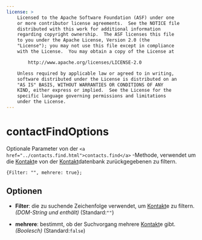 ```yaml
---
license: >
    Licensed to the Apache Software Foundation (ASF) under one
    or more contributor license agreements.  See the NOTICE file
    distributed with this work for additional information
    regarding copyright ownership.  The ASF licenses this file
    to you under the Apache License, Version 2.0 (the
    "License"); you may not use this file except in compliance
    with the License.  You may obtain a copy of the License at

        http://www.apache.org/licenses/LICENSE-2.0

    Unless required by applicable law or agreed to in writing,
    software distributed under the License is distributed on an
    "AS IS" BASIS, WITHOUT WARRANTIES OR CONDITIONS OF ANY
    KIND, either express or implied.  See the License for the
    specific language governing permissions and limitations
    under the License.
---
```


# contactFindOptions

Optionale Parameter von der `<a href="../contacts.find.html">contacts.find</a>` -Methode, verwendet um die <a href="../contacts.html"><a href="../Contact/contact.html">Kontakt</a>e</a> von der <a href="../Contact/contact.html">Kontakt</a>datenbank zurückgegebenen zu filtern.

    {Filter: "", mehrere: true};
    

## Optionen

*   **Filter**: die zu suchende Zeichenfolge verwendet, um <a href="../contacts.html"><a href="../Contact/contact.html">Kontakt</a>e</a> zu filtern. *(DOM-String und enthält)* (Standard:`""`)

*   **mehrere**: bestimmt, ob der Suchvorgang mehrere <a href="../contacts.html"><a href="../Contact/contact.html">Kontakt</a>e</a> gibt. *(Boolesch)* (Standard:`false`)
